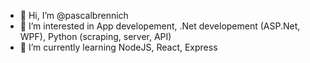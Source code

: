 - 👋 Hi, I’m @pascalbrennich
- 👀 I’m interested in App developement, .Net developement (ASP.Net, WPF), Python (scraping, server, API)
- 🌱 I’m currently learning NodeJS, React, Express
